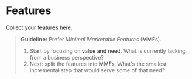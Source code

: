 
# Features

Collect your <a class="hover-help" data-snippet="feature">features</a> here.

> **Guideline:** Prefer *Minimal Marketable Features* (<a class="hover-help" data-snippet="mmf">MMFs</a>).
> 1. Start by focusing on <a class="hover-help" data-snippet="value">value and need</a>. What is currently lacking from a business perspective?
> 2. Next: split the features into <a class="hover-help" data-snippet="mmf">MMFs</a>. What's the smallest incremental step that would serve some of that need?

  <div id="page-container"></div>
  <div id="popup"></div>
